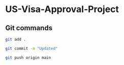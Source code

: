 # US-Visa-Approval-Project

## Git commands

```bash
git add .

git commit -m "Updated"

git push origin main
```